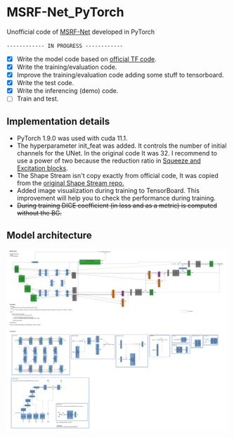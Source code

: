 # MSRF-Net_PyTorch

Unofficial code of [MSRF-Net](https://arxiv.org/pdf/2105.07451.pdf) developed in PyTorch

`------------ IN PROGRESS ------------`

- [x] Write the model code based on [official TF code](https://github.com/NoviceMAn-prog/MSRF-Net).
- [x] Write the training/evaluation code.
- [x] Improve the training/evaluation code adding some stuff to tensorboard.
- [x] Write the test code.
- [x] Write the inferencing (demo) code.
- [ ] Train and test.

## Implementation details

- PyTorch 1.9.0 was used with cuda 11.1.
- The hyperparameter init_feat was added. It controls the number of initial channels for the UNet. In the original code It was 32. I recommend to use a power of two  because the reduction ratio in [Squeeze and Excitation blocks](https://arxiv.org/abs/1709.01507).
- The Shape Stream isn't copy exactly from official code, It was copied from the [original Shape Stream repo.](https://github.com/leftthomas/GatedSCNN)
- Added image visualization during training to TensorBoard. This improvement will help you to check the performance during training.
- ~~During training DICE coefficient (in loss and as a metric) is computed without the BG.~~


## Model architecture

![MSRF-NET diagram](./images/MSRF-NET.jpg)
